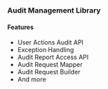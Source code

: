 ### Audit Management Library 

#### Features

- User Actions Audit API
- Exception Handling
- Audit Report Access API 
- Audit Request Mapper
- Audit Request Builder
- And more